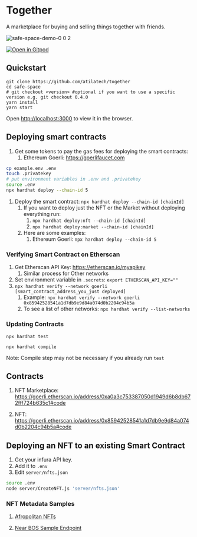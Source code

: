 # Together

A marketplace for buying and selling things together with friends.

![safe-space-demo-0 0 2](https://user-images.githubusercontent.com/9806858/216753361-7f4dab8a-5df7-4fcb-a671-5ca6e209eb24.gif)

[![Open in Gitpod](https://gitpod.io/button/open-in-gitpod.svg)](https://gitpod.io/#https://github.com/atilatech/together)

## Quickstart


```
git clone https://github.com/atilatech/together
cd safe-space
# git checkout <version> #optional if you want to use a specific version e.g. git checkout 0.4.0
yarn install
yarn start
```
Open [http://localhost:3000](http://localhost:3000) to view it in the browser.

## Deploying smart contracts

1. Get some tokens to pay the gas fees for deploying the smart contracts:
    1. Ethereum Goerli: https://goerlifaucet.com

```bash
cp example.env .env
touch .privatekey
# put environment variables in .env and .privatekey
source .env
npx hardhat deploy --chain-id 5
```

1. Deploy the smart contract: `npx hardhat deploy --chain-id [chainId]`
    1. If you want to deploy just the NFT or the Market without deploying everything run:
        1.  `npx hardhat deploy:nft --chain-id [chainId]`
        1.  `npx hardhat deploy:market --chain-id [chainId]`
    1. Here are some examples:
        1. Ethereum Goerli: `npx hardhat deploy --chain-id 5`

### Verifying Smart Contract on Etherscan

1. Get Etherscan API Key: https://etherscan.io/myapikey
    1. Similar process for Other networks
1. Set environment variable in `.secrets`: `export ETHERSCAN_API_KEY=""`
1. `npx hardhat verify --network goerli [smart_contract_address_you_just deployed]`
    1. Example: `npx hardhat verify --network goerli 0x85942528541a1d7db9e9d84a074d0b2204c94b5a`
    1. To see a list of other networks: `npx hardhat verify --list-networks`

### Updating Contracts
`npx hardhat test`

`npx hardhat compile`

Note: Compile step may not be necessary if you already run `test`

## Contracts
1. NFT Marketplace: https://goerli.etherscan.io/address/0xa0a3c753387050d1949d6b8db672fff724b635c1#code

1. NFT: https://goerli.etherscan.io/address/0x85942528541a1d7db9e9d84a074d0b2204c94b5a#code

## Deploying an NFT to an existing Smart Contract

1. Get your infura API key.
1. Add it to `.env`
1. Edit `server/nfts.json`


```bash
source .env
node server/CreateNFT.js 'server/nfts.json'
```

### NFT Metadata Samples

1. [Afropolitan NFTs](https://docs.moralis.io/web3-data-api/evm/reference/get-multiple-nfts?tokens=[{%22token_address%22:%220xe652f7ef26d4ed34de2d83d4eebf291bd60ed2af%22,%22token_id%22:%220%22}]&normalizeMetadata=true&media_items=true&chain=eth)

2. [Near BOS Sample Endpoint](https://near.org/tomiwa1a1.near/widget/AfroShare?alchemyApiKey=uB5QD-LyGRGbOa5--7aWs-dyqxjb3z24&address=0x01431e11c0dea3a643a5ad73a605aa54ca4c085e&tokenId=1)